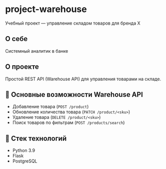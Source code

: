 # project-warehouse
Учебный проект — управление складом товаров для бренда X

## О себе
Системный аналитик в банке

## О проекте 
Простой REST API (Warehouse API) для управления товарами на складе.

## 🔹 Основные возможности Warehouse API
- Добавление товара (`POST /product`)
- Обновление количества товара (`PATCH /product/<sku>`)
- Удаление товара (`DELETE /product/<sku>`)
- Поиск товаров по фильтрам (`POST /products/search`)

## 🔹 Стек технологий

- Python 3.9
- Flask
- PostgreSQL

